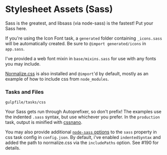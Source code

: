 # Stylesheet Assets (Sass)
Sass is the greatest, and libsass (via node-sass) is the fastest! Put your Sass here. 

If you're using the Icon Font task, a `generated` folder containing `_icons.sass` will be automatically created. Be sure to `@import generated/icons` in `app.sass`.

I've provided a web font mixin in `base/mixins.sass` for use with any fonts you may include.

[Normalize.css](https://github.com/necolas/normalize.css) is also installed and `@import`'d by default, mostly as an example of how to include css from `node_modules`.

### Tasks and Files
```
gulpfile/tasks/css
```
Your Sass gets run through Autoprefixer, so don't prefix! The examples use the indented `.sass` syntax, but use whichever you prefer. In the `production` task, output is minified with [cssnano](https://github.com/ben-eb/cssnano).

You may also provide additional [`node-sass` options](https://github.com/sass/node-sass#options) to the `sass` property in css task config in `config.json`. By default, i've enabled `indentedSyntax` and added the path to normalize.css via the `includePaths` option. See #190 for details.

